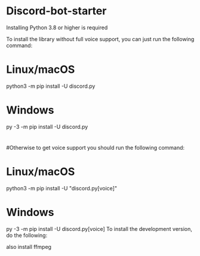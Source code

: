 # Discord-bot-starter
Installing
Python 3.8 or higher is required

To install the library without full voice support, you can just run the following command:

# Linux/macOS
python3 -m pip install -U discord.py

# Windows
py -3 -m pip install -U discord.py

#
#Otherwise to get voice support you should run the following command:

# Linux/macOS
python3 -m pip install -U "discord.py[voice]"

# Windows
py -3 -m pip install -U discord.py[voice]
To install the development version, do the following:

also install ffmpeg
